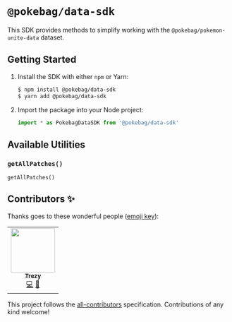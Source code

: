 # `@pokebag/data-sdk`

This SDK provides methods to simplify working with the `@pokebag/pokemon-unite-data` dataset.

## Getting Started

1. Install the SDK with either `npm` or Yarn:
    ```sh
    $ npm install @pokebag/data-sdk
    $ yarn add @pokebag/data-sdk
    ```
1. Import the package into your Node project:
    ```js
    import * as PokebagDataSDK from '@pokebag/data-sdk'
    ```

## Available Utilities

### `getAllPatches()`
`getAllPatches()`

## Contributors ✨

Thanks goes to these wonderful people ([emoji key](https://allcontributors.org/docs/en/emoji-key)):

<!-- ALL-CONTRIBUTORS-LIST:START - Do not remove or modify this section -->
<!-- prettier-ignore-start -->
<!-- markdownlint-disable -->
<table>
  <tr>
    <td align="center"><a href="http://trezy.com/"><img src="https://avatars.githubusercontent.com/u/442980?v=4?s=100" width="100px;" alt=""/><br /><sub><b>Trezy</b></sub></a><br /><a href="https://github.com/Pokebag/pokemon-unite-data/commits?author=trezy" title="Code">💻</a> <a href="#data-trezy" title="Data">🔣</a></td>
  </tr>
</table>

<!-- markdownlint-restore -->
<!-- prettier-ignore-end -->

<!-- ALL-CONTRIBUTORS-LIST:END -->

This project follows the [all-contributors](https://github.com/all-contributors/all-contributors) specification. Contributions of any kind welcome!
